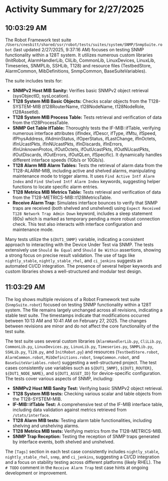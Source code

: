 # Activity Summary for 2/27/2025

## 10:03:29 AM
The Robot Framework test suite `/Users/cnesbitt/shared/ssr/robot/tests/suites/system/SNMP/SnmpSuite.robot` (last updated 2/27/2025, 9:37:16 AM) focuses on testing SNMP functionality within a 128T system.  It utilizes numerous custom libraries (InitRobot, AlarmHandlerLib, CliLib, CommonLib, LinuxDevices, LinuxLib, Timeseries, SNMPLib, SSHLib, T128) and resource files (TestbedStore, AlarmCommon, MibDefinitions, SnmpCommon, BaseSuiteVariables).

The suite includes tests for:

* **SNMPv2 Host MIB Sanity:** Verifies basic SNMPv2 object retrieval (sysObjectID, sysLocation).
* **T128 System MIB Basic Objects:** Checks scalar objects from the T128-SYSTEM-MIB (t128RouterName, t128NodeName, t128NodeRole, t128AssetId).
* **T128 System MIB Process Table:** Tests retrieval and verification of data from the t128ProcessTable.
* **SNMP Get Table IfTable:**  Thoroughly tests the IF-MIB::ifTable, verifying numerous interface attributes (ifIndex, ifDescr, ifType, ifMtu, ifSpeed, ifPhysAddress, ifAdminStatus, ifOperStatus, ifLastChange, ifInOctets, ifInUcastPkts, ifInNUcastPkts, ifInDiscards, ifInErrors, ifInUnknownProtos, ifOutOctets, ifOutUcastPkts, ifOutNUcastPkts, ifOutDiscards, ifOutErrors, ifOutQLen, ifSpecific).  It dynamically handles different interface speeds (1Gb/s or 10Gb/s).
* **T128 Alarm MIB Alarm Tables:**  Tests the retrieval of alarm data from the T128-ALARM-MIB, including active and shelved alarms, manipulating maintenance mode to trigger alarms.  It uses `Find Active Intf Alarm Index` and `Find Shelved Intf Alarm Index` keywords, suggesting helper functions to locate specific alarm entries.
* **T128 Metrics MIB Metrics Table:** Tests retrieval and verification of data from the T128-METRICS-MIB::t128MetricsTable.
* **Receive Alarm Trap:** Simulates interface bounces to verify that SNMP traps are received (both shelved and unshelved) using `Expect Received T128 Network Trap Admin Down` keyword, includes a sleep statement (60s) which is marked as temporary pending a more robust connection check.  This test also interacts with interface configuration and maintenance mode.

Many tests utilize the `${DUT1_SNMP}` variable, indicating a consistent approach to interacting with the Device Under Test via SNMP.  The tests extensively use `Should Be Equal` and `Should Be Within` assertions, showing a strong focus on precise result validation.  The use of tags like `nightly_stable`, `nightly_stable_rhel`, and `ci_jenkins` suggests an automated CI/CD integration.  The presence of several helper keywords and custom libraries shows a well-structured and modular test design.


## 11:03:29 AM
The log shows multiple revisions of a Robot Framework test suite (`SnmpSuite.robot`) focused on testing SNMP functionality within a 128T system.  The file remains largely unchanged across all revisions, indicating a stable test suite.  The timestamps indicate that modifications occurred between 10:13 AM and 10:41 AM on February 27, 2025.  The changes between revisions are minor and do not affect the core functionality of the test suite.


The test suite uses several custom libraries (`AlarmHandlerLib.py`, `CliLib.py`, `CommonLib.py`, `LinuxDevices.py`, `LinuxLib.py`, `Timeseries.py`, `SNMPLib.py`, `SSHLib.py`, `T128.py`, and `InitRobot.py`) and resources (`TestbedStore.robot`, `AlarmCommon.robot`, `MibDefinitions.robot`, `SnmpCommon.robot`, and `BaseSuiteVariables.robot`) suggesting a well-structured project.  The test cases consistently use variables such as `${DUT1_SNMP}`, `${DUT1_ROUTER}`, `${DUT1_NODE_NAME}`, and `${DUT1_ASSET_ID}`  for device-specific configuration.  The tests cover various aspects of SNMP, including:

* **SNMPv2 Host MIB Sanity Test:** Verifying basic SNMPv2 object retrieval.
* **T128 System MIB tests:** Checking various scalar and table objects from the T128-SYSTEM-MIB.
* **IF-MIB::ifTable Test:**  A comprehensive test of the IF-MIB interface table, including data validation against metrics retrieved from `/stats/interface`.
* **T128 Alarm MIB tests:** Testing alarm table functionalities, including shelving and unshelving alarms.
* **T128 Metrics MIB tests:** Verifying metrics from the T128-METRICS-MIB.
* **SNMP Trap Reception:**  Testing the reception of SNMP traps generated by interface events, both shelved and unshelved.


The `[Tags]` section in each test case consistently includes `nightly_stable`, `nightly_stable_rhel`, `snmp`, and `ci_jenkins`, suggesting a CI/CD integration and a focus on stability testing across different platforms (likely RHEL).  The  `# TODO` comment in the `Receive Alarm Trap` test case hints at ongoing development or improvement.

